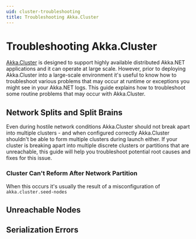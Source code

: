 ```yaml
---
uid: cluster-troubleshooting
title: Troubleshooting Akka.Cluster
---
```


# Troubleshooting Akka.Cluster

[Akka.Cluster](xref:cluster-overview) is designed to support highly available distributed Akka.NET applications and it can operate at large scale. However, prior to deploying Akka.Cluster into a large-scale environment it's useful to know how to troubleshoot various problems that may occur at runtime or exceptions you might see in your Akka.NET logs. This guide explains how to troubleshoot some routine problems that may occur with Akka.Cluster.

## Network Splits and Split Brains

Even during hostile network conditions Akka.Cluster should not break apart into multiple clusters - and when configured correctly Akka.Cluster shouldn't be able to form multiple clusters during launch either. If your cluster is breaking apart into multiple discrete clusters or partitions that are unreachable, this guide will help you troubleshoot potential root causes and fixes for this issue.

### Cluster Can't Reform After Network Partition

When this occurs it's usually the result of a misconfiguration of `akka.cluster.seed-nodes`

## Unreachable Nodes

## Serialization Errors